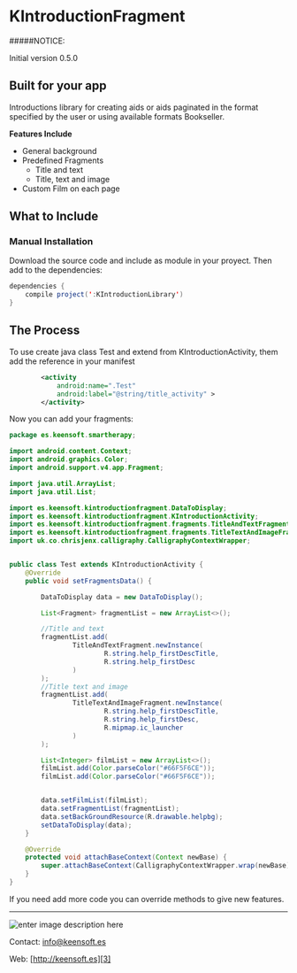 KIntroductionFragment
======================

#####NOTICE:

Initial version 0.5.0

## Built for your app

Introductions library for creating aids or aids paginated in the format specified by the user or using available formats Bookseller.

**Features Include**
* General background
* Predefined Fragments
  * Title and text
  * Title, text and image
* Custom Film on each page

## What to Include

### Manual Installation
Download the source code and include as module in your proyect. Then add to the dependencies:
```java
dependencies {
    compile project(':KIntroductionLibrary')
}
```


## The Process

To use create java class Test and extend from KIntroductionActivity, them add the reference in your manifest

```xml
        <activity
            android:name=".Test"
            android:label="@string/title_activity" >
        </activity>

```

Now you can add your fragments:
```java
package es.keensoft.smartherapy;

import android.content.Context;
import android.graphics.Color;
import android.support.v4.app.Fragment;

import java.util.ArrayList;
import java.util.List;

import es.keensoft.kintroductionfragment.DataToDisplay;
import es.keensoft.kintroductionfragment.KIntroductionActivity;
import es.keensoft.kintroductionfragment.fragments.TitleAndTextFragment;
import es.keensoft.kintroductionfragment.fragments.TitleTextAndImageFragment;
import uk.co.chrisjenx.calligraphy.CalligraphyContextWrapper;


public class Test extends KIntroductionActivity {
    @Override
    public void setFragmentsData() {

        DataToDisplay data = new DataToDisplay();

        List<Fragment> fragmentList = new ArrayList<>();

        //Title and text
        fragmentList.add(
                TitleAndTextFragment.newInstance(
                        R.string.help_firstDescTitle, 
                        R.string.help_firstDesc
                )
        );
        //Title text and image
        fragmentList.add(
                TitleTextAndImageFragment.newInstance(
                        R.string.help_firstDescTitle, 
                        R.string.help_firstDesc, 
                        R.mipmap.ic_launcher
                )
        );

        List<Integer> filmList = new ArrayList<>();
        filmList.add(Color.parseColor("#66F5F6CE"));
        filmList.add(Color.parseColor("#66F5F6CE"));


        data.setFilmList(filmList);
        data.setFragmentList(fragmentList);
        data.setBackGroundResource(R.drawable.helpbg);
        setDataToDisplay(data);
    }

    @Override
    protected void attachBaseContext(Context newBase) {
        super.attachBaseContext(CalligraphyContextWrapper.wrap(newBase));
    }
}

```
If you need add more code you can override methods to give new features.


______
![enter image description here][1]

Contact: [info@keensoft.es][2]

Web: [http://keensoft.es][3]


[1]: http://www.keensoft.es/wp-content/uploads/2013/04/keensoft-logo1.png
[2]: info@keensoft.es
[3]: http://keensoft.es
